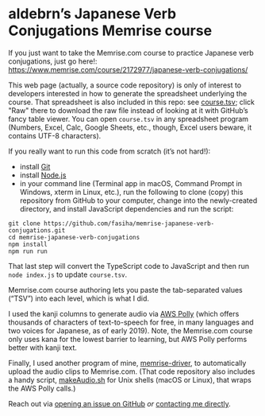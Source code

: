 # aldebrn’s Japanese Verb Conjugations Memrise course

If you just want to take the Memrise.com course to practice Japanese verb conjugations, just go here!: https://www.memrise.com/course/2172977/japanese-verb-conjugations/

This web page (actually, a source code repository) is only of interest to developers interested in how to generate the spreadsheet underlying the course. That spreadsheet is also included in this repo: see [course.tsv](./course.tsv); click "Raw" there to download the raw file instead of looking at it with GitHub’s fancy table viewer. You can open `course.tsv` in any spreadsheet program (Numbers, Excel, Calc, Google Sheets, etc., though, Excel users beware, it contains UTF-8 characters).

If you really want to run this code from scratch (it’s not hard!):
- install [Git](https://git-scm.com/)
- install [Node.js](https://nodejs.org/)
- in your command line (Terminal app in macOS, Command Prompt in Windows, xterm in Linux, etc.), run the following to clone (copy) this repository from GitHub to your computer, change into the newly-created directory, and install JavaScript dependencies and run the script:
```
git clone https://github.com/fasiha/memrise-japanese-verb-conjugations.git
cd memrise-japanese-verb-conjugations
npm install
npm run run
```

That last step will convert the TypeScript code to JavaScript and then run `node index.js` to update `course.tsv`.

Memrise.com course authoring lets you paste the tab-separated values (“TSV”) into each level, which is what I did.

I used the kanji columns to generate audio via [AWS Polly](https://aws.amazon.com/polly/) (which offers thousands of characters of text-to-speech for free, in many languages and two voices for Japanese, as of early 2019). Note, the Memrise.com course only uses kana for the lowest barrier to learning, but AWS Polly performs better with kanji text.

Finally, I used another program of mine, [memrise-driver](https://github.com/fasiha/memrise-driver/), to automatically upload the audio clips to Memrise.com. (That code repository also includes a handy script, [makeAudio.sh](https://github.com/fasiha/memrise-driver/blob/master/makeAudio.sh) for Unix shells (macOS or Linux), that wraps the AWS Polly calls.)

Reach out via [opening an issue on GitHub](https://github.com/fasiha/memrise-japanese-verb-conjugations/issues) *or* [contacting me directly](https://fasiha.github.io/#contact).